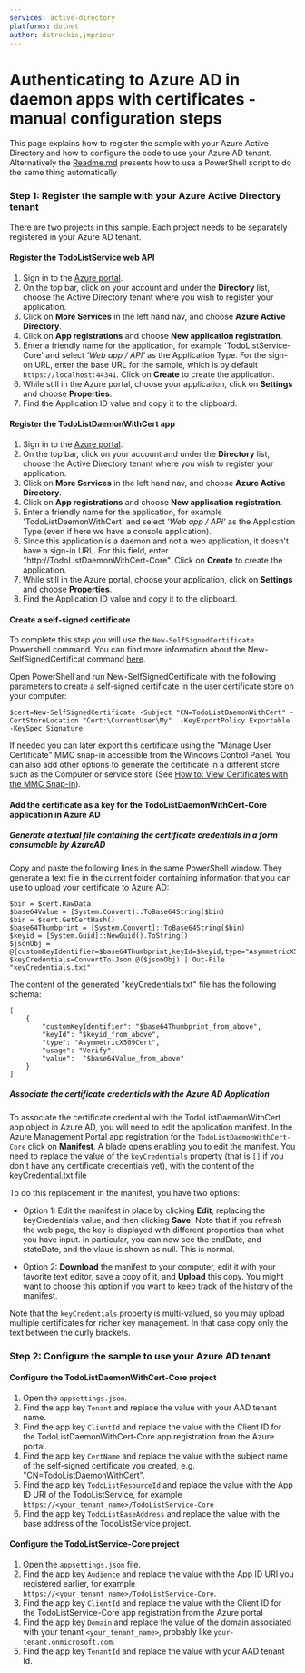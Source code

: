 ```yaml
---
services: active-directory
platforms: dotnet
author: dstrockis,jmprieur
---
```


# Authenticating to Azure AD in daemon apps with certificates - manual configuration steps
This page explains how to register the sample with your Azure Active Directory and how to configure the code to use your Azure AD tenant.
Alternatively the [Readme.md](./README.md) presents how to use a PowerShell script to  do the same thing automatically

### Step 1:  Register the sample with your Azure Active Directory tenant

There are two projects in this sample.  Each project needs to be separately registered in your Azure AD tenant.

#### Register the TodoListService web API

1. Sign in to the [Azure portal](https://portal.azure.com).
2. On the top bar, click on your account and under the **Directory** list, choose the Active Directory tenant where you wish to register your application.
2. Click on **More Services** in the left hand nav, and choose **Azure Active Directory**.
3. Click on **App registrations** and choose **New application registration**.
4. Enter a friendly name for the application, for example 'TodoListService-Core' and select *'Web app / API'* as the Application Type. For the sign-on URL, enter the base URL for the sample, which is by default `https://localhost:44341`. Click on **Create** to create the application.
5. While still in the Azure portal, choose your application, click on **Settings** and choose **Properties**.
6. Find the Application ID value and copy it to the clipboard.

#### Register the TodoListDaemonWithCert app


1. Sign in to the [Azure portal](https://portal.azure.com).
2. On the top bar, click on your account and under the **Directory** list, choose the Active Directory tenant where you wish to register your application.
2. Click on **More Services** in the left hand nav, and choose **Azure Active Directory**.
3. Click on **App registrations** and choose **New application registration**.
4. Enter a friendly name for the application, for example 'TodoListDaemonWithCert' and select *'Web app / API'* as the Application Type (even if here we have a console application). 
5. Since this application is a daemon and not a web application, it doesn't have a sign-in URL.  For this field, enter "http://TodoListDaemonWithCert-Core". Click on **Create** to create the application.
6. While still in the Azure portal, choose your application, click on **Settings** and choose **Properties**.
7. Find the Application ID value and copy it to the clipboard.


#### Create a self-signed certificate

To complete this step you will use the `New-SelfSignedCertificate` Powershell command. You can find more information about the New-SelfSignedCertificat command [here](https://technet.microsoft.com/library/hh848633).

Open PowerShell and run New-SelfSignedCertificate with the following parameters to create a self-signed certificate in the user certificate store on your computer:

```
$cert=New-SelfSignedCertificate -Subject "CN=TodoListDaemonWithCert" -CertStoreLocation "Cert:\CurrentUser\My"  -KeyExportPolicy Exportable -KeySpec Signature 
```

If needed you can later export this certificate using the "Manage User Certificate" MMC snap-in accessible from the Windows Control Panel. You can also add other options to generate the certificate in a different
store such as the Computer or service store (See [How to: View Certificates with the MMC Snap-in](https://msdn.microsoft.com/en-us/library/ms788967)).

#### Add the certificate as a key for the TodoListDaemonWithCert-Core application in Azure AD
##### Generate a textual file containing the certificate credentials in a form consumable by AzureAD
Copy and paste the following lines in the same PowerShell window. They generate a text file in the current folder containing information that you can use to upload your certificate to Azure AD:

```
$bin = $cert.RawData
$base64Value = [System.Convert]::ToBase64String($bin)
$bin = $cert.GetCertHash()
$base64Thumbprint = [System.Convert]::ToBase64String($bin)
$keyid = [System.Guid]::NewGuid().ToString()
$jsonObj = @{customKeyIdentifier=$base64Thumbprint;keyId=$keyid;type="AsymmetricX509Cert";usage="Verify";value=$base64Value}
$keyCredentials=ConvertTo-Json @($jsonObj) | Out-File "keyCredentials.txt"

```
 The content of the generated "keyCredentials.txt" file has the following schema: 
```
[
    {
        "customKeyIdentifier": "$base64Thumbprint_from_above",
        "keyId": "$keyid_from_above",
        "type": "AsymmetricX509Cert",
        "usage": "Verify",
        "value":  "$base64Value_from_above"
    }
]
```

##### Associate the certificate credentials with the Azure AD Application
To associate the certificate credential with the TodoListDaemonWithCert app object in Azure AD, you will need to edit  the application manifest. In the Azure Management Portal app registration for the `TodoListDaemonWithCert-Core`
click on **Manifest**. A blade opens enabling you to edit the manifest.
You need to replace the value of the `keyCredentials` property (that is `[]` if you don't have any certificate credentials yet), with the content of the keyCredential.txt file 

To do this replacement in the manifest, you have two options:
- Option 1: Edit the manifest in place by clicking **Edit**, replacing the keyCredentials value, and then clicking **Save**. 
Note that if you refresh the web page, the key is displayed with different properties than what you have input. In particular, you can now see the endDate, and stateDate, and the vlaue is shown as null. This is normal. 

- Option 2: **Download** the manifest to your computer, edit it with your favorite text editor, save a copy of it, and **Upload** this copy. You might want to choose this option if you want to keep track of the history of the manifest.

Note that the `keyCredentials` property is multi-valued, so you may upload multiple certificates for richer key management. In that case copy only the text between the curly brackets.


### Step 2:  Configure the sample to use your Azure AD tenant

#### Configure the TodoListDaemonWithCert-Core project

1. Open the `appsettings.json`.
2. Find the app key `Tenant` and replace the value with your AAD tenant name.
3. Find the app key `ClientId` and replace the value with the Client ID for the TodoListDaemonWithCert-Core app registration from the Azure portal.
4. Find the app key `CertName` and replace the value with the subject name of the self-signed certificate you created, e.g. "CN=TodoListDaemonWithCert".
5. Find the app key `TodoListResourceId` and replace the value with the  App ID URI of the TodoListService, for example `https://<your_tenant_name>/TodoListService-Core`
6. Find the app key `TodoListBaseAddress` and replace the value with the base address of the TodoListService project.

#### Configure the TodoListService-Core project

1. Open the `appsettings.json` file.
1. Find the app key `Audience` and replace the value with the App ID URI you registered earlier, for example `https://<your_tenant_name>/TodoListService-Core`.
1. Find the app key `ClientId` and replace the value with the Client ID for the TodoListService-Core app registration from the Azure portal
1. Find the app key `Domain` and replace the value of the domain associated with your tenant `<your_tenant_name>`, probably like `your-tenant.onmicrosoft.com`.
1. Find the app key `TenantId` and replace the value with your AAD tenant Id.
